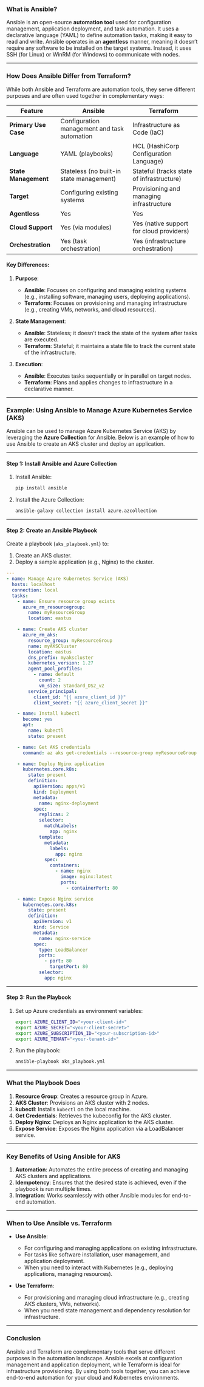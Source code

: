 ### **What is Ansible?**
Ansible is an open-source **automation tool** used for configuration management, application deployment, and task automation. It uses a declarative language (YAML) to define automation tasks, making it easy to read and write. Ansible operates in an **agentless** manner, meaning it doesn’t require any software to be installed on the target systems. Instead, it uses SSH (for Linux) or WinRM (for Windows) to communicate with nodes.

---

### **How Does Ansible Differ from Terraform?**
While both Ansible and Terraform are automation tools, they serve different purposes and are often used together in complementary ways:

| Feature                  | Ansible                                      | Terraform                                  |
|--------------------------|----------------------------------------------|-------------------------------------------|
| **Primary Use Case**     | Configuration management and task automation | Infrastructure as Code (IaC)              |
| **Language**             | YAML (playbooks)                             | HCL (HashiCorp Configuration Language)    |
| **State Management**     | Stateless (no built-in state management)     | Stateful (tracks state of infrastructure) |
| **Target**               | Configuring existing systems                 | Provisioning and managing infrastructure  |
| **Agentless**            | Yes                                          | Yes                                       |
| **Cloud Support**        | Yes (via modules)                            | Yes (native support for cloud providers)  |
| **Orchestration**        | Yes (task orchestration)                     | Yes (infrastructure orchestration)        |

#### Key Differences:
1. **Purpose**:
   - **Ansible**: Focuses on configuring and managing existing systems (e.g., installing software, managing users, deploying applications).
   - **Terraform**: Focuses on provisioning and managing infrastructure (e.g., creating VMs, networks, and cloud resources).

2. **State Management**:
   - **Ansible**: Stateless; it doesn’t track the state of the system after tasks are executed.
   - **Terraform**: Stateful; it maintains a state file to track the current state of the infrastructure.

3. **Execution**:
   - **Ansible**: Executes tasks sequentially or in parallel on target nodes.
   - **Terraform**: Plans and applies changes to infrastructure in a declarative manner.

---

### **Example: Using Ansible to Manage Azure Kubernetes Service (AKS)**
Ansible can be used to manage Azure Kubernetes Service (AKS) by leveraging the **Azure Collection** for Ansible. Below is an example of how to use Ansible to create an AKS cluster and deploy an application.

---

#### **Step 1: Install Ansible and Azure Collection**
1. Install Ansible:
   ```bash
   pip install ansible
   ```
2. Install the Azure Collection:
   ```bash
   ansible-galaxy collection install azure.azcollection
   ```

---

#### **Step 2: Create an Ansible Playbook**
Create a playbook (`aks_playbook.yml`) to:
1. Create an AKS cluster.
2. Deploy a sample application (e.g., Nginx) to the cluster.

```yaml
---
- name: Manage Azure Kubernetes Service (AKS)
  hosts: localhost
  connection: local
  tasks:
    - name: Ensure resource group exists
      azure_rm_resourcegroup:
        name: myResourceGroup
        location: eastus

    - name: Create AKS cluster
      azure_rm_aks:
        resource_group: myResourceGroup
        name: myAKSCluster
        location: eastus
        dns_prefix: myakscluster
        kubernetes_version: 1.27
        agent_pool_profiles:
          - name: default
            count: 2
            vm_size: Standard_DS2_v2
        service_principal:
          client_id: "{{ azure_client_id }}"
          client_secret: "{{ azure_client_secret }}"

    - name: Install kubectl
      become: yes
      apt:
        name: kubectl
        state: present

    - name: Get AKS credentials
      command: az aks get-credentials --resource-group myResourceGroup --name myAKSCluster --overwrite-existing

    - name: Deploy Nginx application
      kubernetes.core.k8s:
        state: present
        definition:
          apiVersion: apps/v1
          kind: Deployment
          metadata:
            name: nginx-deployment
          spec:
            replicas: 2
            selector:
              matchLabels:
                app: nginx
            template:
              metadata:
                labels:
                  app: nginx
              spec:
                containers:
                  - name: nginx
                    image: nginx:latest
                    ports:
                      - containerPort: 80

    - name: Expose Nginx service
      kubernetes.core.k8s:
        state: present
        definition:
          apiVersion: v1
          kind: Service
          metadata:
            name: nginx-service
          spec:
            type: LoadBalancer
            ports:
              - port: 80
                targetPort: 80
            selector:
              app: nginx
```

---

#### **Step 3: Run the Playbook**
1. Set up Azure credentials as environment variables:
   ```bash
   export AZURE_CLIENT_ID="<your-client-id>"
   export AZURE_SECRET="<your-client-secret>"
   export AZURE_SUBSCRIPTION_ID="<your-subscription-id>"
   export AZURE_TENANT="<your-tenant-id>"
   ```
2. Run the playbook:
   ```bash
   ansible-playbook aks_playbook.yml
   ```

---

### **What the Playbook Does**
1. **Resource Group**: Creates a resource group in Azure.
2. **AKS Cluster**: Provisions an AKS cluster with 2 nodes.
3. **kubectl**: Installs `kubectl` on the local machine.
4. **Get Credentials**: Retrieves the kubeconfig for the AKS cluster.
5. **Deploy Nginx**: Deploys an Nginx application to the AKS cluster.
6. **Expose Service**: Exposes the Nginx application via a LoadBalancer service.

---

### **Key Benefits of Using Ansible for AKS**
1. **Automation**: Automates the entire process of creating and managing AKS clusters and applications.
2. **Idempotency**: Ensures that the desired state is achieved, even if the playbook is run multiple times.
3. **Integration**: Works seamlessly with other Ansible modules for end-to-end automation.

---

### **When to Use Ansible vs. Terraform**
- **Use Ansible**:
  - For configuring and managing applications on existing infrastructure.
  - For tasks like software installation, user management, and application deployment.
  - When you need to interact with Kubernetes (e.g., deploying applications, managing resources).

- **Use Terraform**:
  - For provisioning and managing cloud infrastructure (e.g., creating AKS clusters, VMs, networks).
  - When you need state management and dependency resolution for infrastructure.

---

### **Conclusion**
Ansible and Terraform are complementary tools that serve different purposes in the automation landscape. Ansible excels at configuration management and application deployment, while Terraform is ideal for infrastructure provisioning. By using both tools together, you can achieve end-to-end automation for your cloud and Kubernetes environments.

